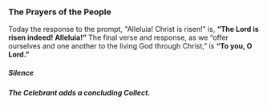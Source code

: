 ### The Prayers of the People
Today the response to the prompt, "Alleluia! Christ is risen!" is, **“The Lord is risen indeed! Alleluia!”** The final verse and response, as we “offer ourselves and one another to the living God through Christ,” is **“To you, O Lord.”**
##### Silence
##### The Celebrant adds a concluding Collect.
